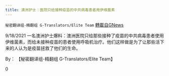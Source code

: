 ```yaml
---
title: 澳洲护士：医院只给接种疫苗的中共病毒患者用伊维菌素
---
```

`秘密翻译组-精翻组 G-Translators/Elite Team` [轉載自GNews](https://gnews.org/zh-hans/1544840/)

9/18/2021 一名澳洲护士爆料：澳洲医院只给那些接种了疫苗的中共病毒患者使用伊维菌素，而给未接种疫苗的患者使用呼吸机治疗。他们这样做是为了让那些活下来的人认为是疫苗拯救了他们的生命。

By： 【秘密翻译组-精翻组 G-Translators/Elite Team】

0
